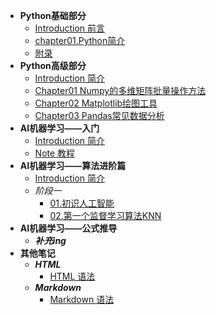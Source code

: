 * **Python基础部分**
    * [Introduction 前言](/00.Python/Introduction.md)
    * [chapter01.Python简介](/00.Python/Chapter01.PythonReview.md)
    * [附录](/00.Python/附录.md)
* **Python高级部分**
    * [Introduction 简介](/01.Datascience/README.md)
    * [Chapter01 Numpy的多维矩阵批量操作方法](/01.Datascience/Datascience_1numpy.md)
    * [Chapter02 Matplotlib绘图工具](/01.Datascience/Datascience_2matplotlib.md)
    * [Chapter03 Pandas常见数据分析](/01.Datascience/Datascience_3pandas.md)
* **AI机器学习——入门**
    * [Introduction 简介](/02.AI_ML/README.md)
    * [Note 教程](/02.AI_ML/ML.md)
* **AI机器学习——算法进阶篇**
    * [Introduction 简介](/03.AI_ML_机器学习算法集训营/README.md)
    * *阶段一*
      * [01.初识人工智能](/03.AI_ML_机器学习算法集训营/Phase1/01.初识人工智能.md)
      * [02.第一个监督学习算法KNN](/03.AI_ML_机器学习算法集训营/Phase1/02.第一个监督学习算法KNN.md)
* **AI机器学习——公式推导**
    * ***补充ing***
* **其他笔记**
    * ***HTML***
      * [HTML 语法](/Others/HTML高级语法/HTML高级语法.md)
    * ***Markdown***
      * [Markdown 语法](/Others/Markdown笔记/HTML及markdown常用命令.md)
